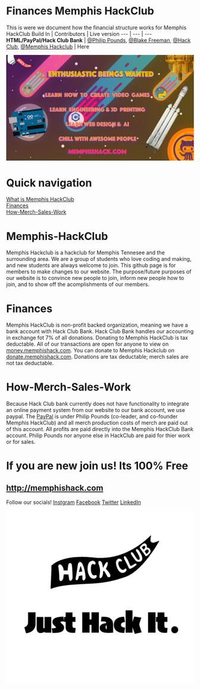 # Finances Memphis HackClub
This is were we document how the financial structure works for Memphis HackClub
Build In | Contributors | Live version
--- | --- | ---
**HTML/PayPal/Hack Club Bank** | [@Philip Pounds](https://github.com/philip-hub), [@Blake Freeman](https://github.com/MaybeDuck), [@Hack Club](https://github.com/hackclub/hackclub), [@Memphis Hackclub](https://github.com/Memphis-Hackclub) | Here

![alt text](https://raw.githubusercontent.com/philip-hub/memphishackclubwebsite/main/images/enthusiasticbeingswanted.png)

# Quick navigation
[What is Memphis HackClub](#Memphis-Hackclub)  
[Finances](#Finances)  
[How-Merch-Sales-Work](#How-Merch-Sales-Work)  
 


# Memphis-HackClub

Memphis Hackclub is a hackclub for Memphis Tennesee and the surrounding area. We are a group of students who love coding and making, and new students are always welcome to join. This github page is for members to make changes to our website. The purpose/future purposes of our website is to convince new people to join, inform new people how to join, and to show off the acomplishments of our members.

# Finances
Memphis HackClub is non-profit backed organization, meaning we have a bank account with Hack Club Bank. Hack Club Bank handles our accounting in exchange fot 7% of all donations. Donating to Memphis HackClub is tax deductable. All of our transactions are open for anyone to view on [money.memphishack.com](https://money.memphishack.com). You can donate to Memphis Hackclub on [donate.memphishack.com](https://donate.memphishack.com). Donations are tax deductable; merch sales are not tax deductable.

# How-Merch-Sales-Work
Because Hack Club bank currently does not have functionality to integrate an online payment system from our website to our bank account, we use paypal. The [PayPal](https://www.paypal.com/paypalme/memphishackclub) is under Philip Pounds (co-leader, and co-founder Memphis HackClub) and all merch production costs of merch are paid out of this account. All profits are paid directly into the Memphis HackClub Bank account. Philip Pounds nor anyone else in HackClub are paid for thier work or for sales.

# If you are new join us! Its 100% Free
http://memphishack.com
---
Follow our socials!
[Instgram](https://www.instagram.com/memphishackclub/)
[Facebook](https://www.facebook.com/groups/656997425191729)
[Twitter](https://twitter.com/MHackclub)
[LinkedIn](https://www.linkedin.com/company/memphis-hack-club/?viewAsMember=true)

![alt text](https://raw.githubusercontent.com/philip-hub/memphishackclubwebsite/main/images/justhackit.png)

